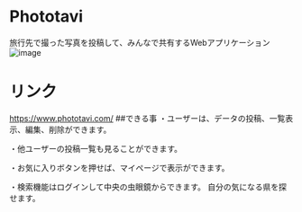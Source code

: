 # Phototavi
旅行先で撮った写真を投稿して、みんなで共有するWebアプリケーション
![image](https://user-images.githubusercontent.com/56011845/72674870-62dc7100-3abf-11ea-877a-fc2bcba651e4.png)
# リンク
https://www.phototavi.com/
##できる事
・ユーザーは、データの投稿、一覧表示、編集、削除ができます。

・他ユーザーの投稿一覧も見ることができます。

・お気に入りボタンを押せば、マイページで表示ができます。

・検索機能はログインして中央の虫眼鏡からできます。
 自分の気になる県を探せます。
